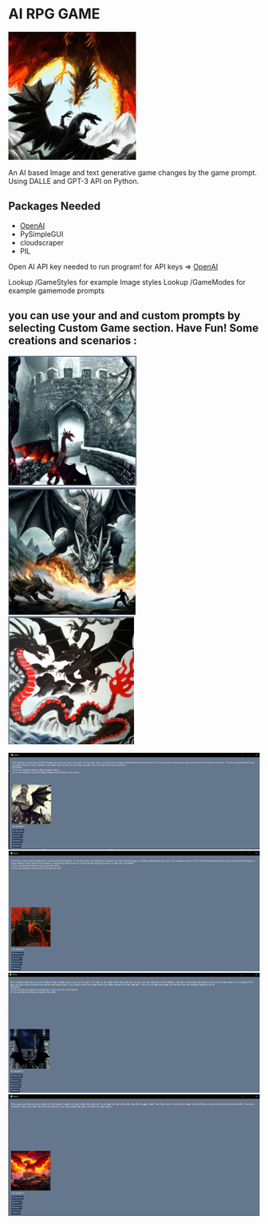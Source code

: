 # AI RPG GAME
![mainImg](ScreenShots/SavedImage.png)

An AI based Image and text generative game changes by the game prompt. Using DALLE and GPT-3 API on Python.


Packages Needed
-
* [OpenAI](https://openai.com/)
* PySimpleGUI
* cloudscraper
* PIL

Open AI API key needed to run program! for API keys => [OpenAI](https://openai.com/)

Lookup /GameStyles for example Image styles
Lookup /GameModes for example gamemode prompts

you can use your and and custom prompts by selecting Custom Game section.
Have Fun!
Some creations and scenarios :
-
![1](https://github.com/MertKalkanci/AI-Game/blob/main/ScreenShots/SavedImage2.png)
![2](https://github.com/MertKalkanci/AI-Game/blob/main/ScreenShots/SavedImage4.png)
![3](https://github.com/MertKalkanci/AI-Game/blob/main/ScreenShots/SavedImages5.png)

![4](https://github.com/MertKalkanci/AI-Game/blob/main/ScreenShots/7.png)
![5](https://github.com/MertKalkanci/AI-Game/blob/main/ScreenShots/2.png)
![6](https://github.com/MertKalkanci/AI-Game/blob/main/ScreenShots/3.png)
![7](https://github.com/MertKalkanci/AI-Game/blob/main/ScreenShots/1.png)
